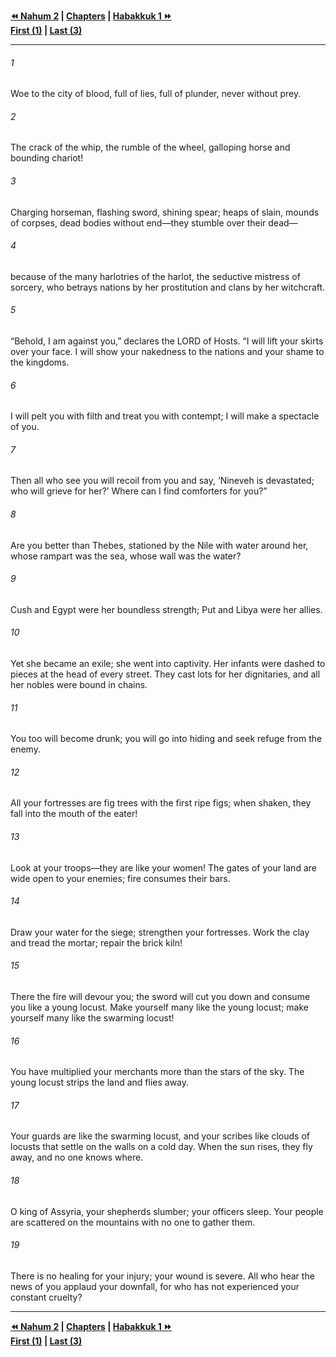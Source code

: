   
**[⏪ Nahum 2](./Nahum%202.md) | [Chapters](./_index.md) | [Habakkuk 1 ⏩](../44.35%20Habakkuk/Habakkuk%201.md)**  
**[First (1)](./Nahum%201.md) | [Last (3)](Nahum%203.md)**  
  
---  
  
###### 1  
Woe to the city of blood, full of lies, full of plunder, never without prey.  
  
###### 2  
The crack of the whip, the rumble of the wheel, galloping horse and bounding chariot!  
  
###### 3  
Charging horseman, flashing sword, shining spear; heaps of slain, mounds of corpses, dead bodies without end—they stumble over their dead—  
  
###### 4  
because of the many harlotries of the harlot, the seductive mistress of sorcery, who betrays nations by her prostitution and clans by her witchcraft.  
  
###### 5  
“Behold, I am against you,” declares the LORD of Hosts. “I will lift your skirts over your face. I will show your nakedness to the nations and your shame to the kingdoms.  
  
###### 6  
I will pelt you with filth and treat you with contempt; I will make a spectacle of you.  
  
###### 7  
Then all who see you will recoil from you and say, ‘Nineveh is devastated; who will grieve for her?’ Where can I find comforters for you?”  
  
###### 8  
Are you better than Thebes, stationed by the Nile with water around her, whose rampart was the sea, whose wall was the water?  
  
###### 9  
Cush and Egypt were her boundless strength; Put and Libya were her allies.  
  
###### 10  
Yet she became an exile; she went into captivity. Her infants were dashed to pieces at the head of every street. They cast lots for her dignitaries, and all her nobles were bound in chains.  
  
###### 11  
You too will become drunk; you will go into hiding and seek refuge from the enemy.  
  
###### 12  
All your fortresses are fig trees with the first ripe figs; when shaken, they fall into the mouth of the eater!  
  
###### 13  
Look at your troops—they are like your women! The gates of your land are wide open to your enemies; fire consumes their bars.  
  
###### 14  
Draw your water for the siege; strengthen your fortresses. Work the clay and tread the mortar; repair the brick kiln!  
  
###### 15  
There the fire will devour you; the sword will cut you down and consume you like a young locust. Make yourself many like the young locust; make yourself many like the swarming locust!  
  
###### 16  
You have multiplied your merchants more than the stars of the sky. The young locust strips the land and flies away.  
  
###### 17  
Your guards are like the swarming locust, and your scribes like clouds of locusts that settle on the walls on a cold day. When the sun rises, they fly away, and no one knows where.  
  
###### 18  
O king of Assyria, your shepherds slumber; your officers sleep. Your people are scattered on the mountains with no one to gather them.  
  
###### 19  
There is no healing for your injury; your wound is severe. All who hear the news of you applaud your downfall, for who has not experienced your constant cruelty?  
  
  
---  
  
**[⏪ Nahum 2](./Nahum%202.md) | [Chapters](./_index.md) | [Habakkuk 1 ⏩](../44.35%20Habakkuk/Habakkuk%201.md)**  
**[First (1)](./Nahum%201.md) | [Last (3)](Nahum%203.md)**  
  
